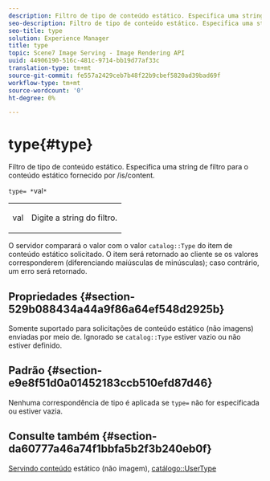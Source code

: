 ```yaml
---
description: Filtro de tipo de conteúdo estático. Especifica uma string de filtro para o conteúdo estático fornecido por /is/content.
seo-description: Filtro de tipo de conteúdo estático. Especifica uma string de filtro para o conteúdo estático fornecido por /is/content.
seo-title: type
solution: Experience Manager
title: type
topic: Scene7 Image Serving - Image Rendering API
uuid: 44906190-516c-481c-9714-bb19d77af33c
translation-type: tm+mt
source-git-commit: fe557a2429ceb7b48f22b9cbef5820ad39bad69f
workflow-type: tm+mt
source-wordcount: '0'
ht-degree: 0%

---
```



# type{#type}

Filtro de tipo de conteúdo estático. Especifica uma string de filtro para o conteúdo estático fornecido por /is/content.

`type= *`val`*`

<table id="simpletable_B66354A826434A678F3DBC686A0F1436"> 
 <tr class="strow"> 
  <td class="stentry"> <p><span class="varname"> val</span> </p> </td> 
  <td class="stentry"> <p>Digite a string do filtro. </p></td> 
 </tr> 
</table>

O servidor comparará o valor com o valor `catalog::Type` do item de conteúdo estático solicitado. O item será retornado ao cliente se os valores corresponderem (diferenciando maiúsculas de minúsculas); caso contrário, um erro será retornado.

## Propriedades {#section-529b088434a44a9f86a64ef548d2925b}

Somente suportado para solicitações de conteúdo estático (não imagens) enviadas por meio de. Ignorado se `catalog::Type` estiver vazio ou não estiver definido.

## Padrão {#section-e9e8f51d0a01452183ccb510efd87d46}

Nenhuma correspondência de tipo é aplicada se `type=` não for especificada ou estiver vazia.

## Consulte também {#section-da60777a46a74f1bbfa5b2f3b240eb0f}

[Servindo conteúdo](../../../../../is-api/http-ref/image-serving-api-ref/c-http-protocol-reference/c-syntax-and-features/r-serving-static-non-image-content.md#reference-cbe50e697fdf4c7bbb0084f98b7739da) estático (não imagem),  [catálogo::UserType](/help/aem-is-ir-api/is-api/image-catalog/image-serving-api-ref/c-image-catalog-reference/c-image-svg-data-reference/c-image-data-reference/r-usertype-cat.md)
